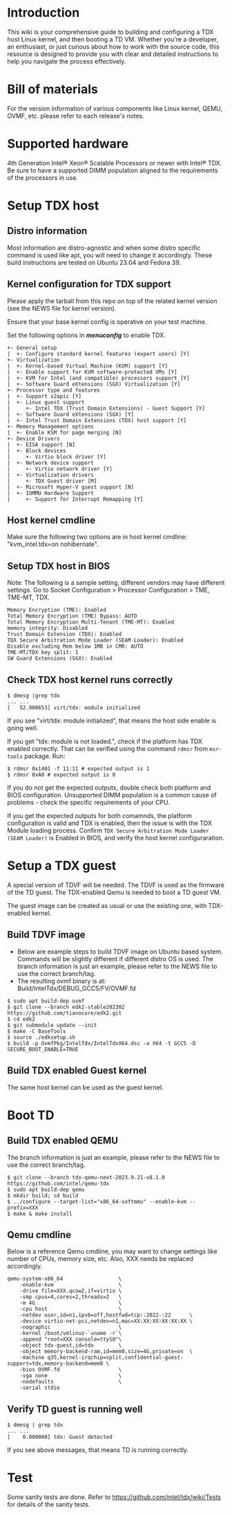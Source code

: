 # Introduction
This wiki is your comprehensive guide to building and configuring a TDX host Linux kernel, and then booting a TD VM. Whether you're a developer, an enthusiast, or just curious about how to work with the source code, this resource is designed to provide you with clear and detailed instructions to help you navigate the process effectively.

# Bill of materials
For the version information of various components like Linux kernel, QEMU, OVMF, etc. please refer to each release's notes.

# Supported hardware
4th Generation Intel® Xeon® Scalable Processors or newer with Intel® TDX. Be sure to have a supported DIMM population aligned to the requirements of the processors in use.

# Setup TDX host
## Distro information
Most information are distro-agnostic and when some distro specific command is used like apt, you will need to change it accordingly. These build instructions are tested on Ubuntu 23.04 and Fedora 39.

## Kernel configuration for TDX support
Please apply the tarball from this repo on top of the related kernel version (see the NEWS file for kernel version).

Ensure that your base kernel config is operative on your test machine.

Set the following options in **_menuconfig_** to enable TDX.

```
+- General setup
|  +- Configure standard kernel features (expert users) [Y]
+- Virtualization
|  +- Kernel-based Virtual Machine (KVM) support [Y]
|  +- Enable support for KVM software-protected VMs [Y]
|  +- KVM for Intel (and compatible) processors support [Y]
|  +- Software Guard eXtensions (SGX) Virtualization [Y]
+- Processor type and features
|  +- Support x2apic [Y]
|  +- Linux guest support
|     +- Intel TDX (Trust Domain Extensions) - Guest Support [Y]
|  +- Software Guard eXtensions (SGX) [Y]
|  +- Intel Trust Domain Extensions (TDX) host support [Y]
+- Memory Management options
|  +- Enable KSM for page merging [N]
+- Device Drivers
|  +- EISA support [N]
|  +- Block devices
|     +- Virtio block driver [Y]
|  +- Network device support
|     +- Virtio network driver [Y]
|  +- Virtualization drivers
|     +- TDX Guest driver [M]
|  +- Microsoft Hyper-V guest support [N]
|  +- IOMMU Hardware Support
|     +- Support for Interrupt Remapping [Y]
```

## Host kernel cmdline
Make sure the following two options are in host kernel cmdline: "kvm_intel.tdx=on nohibernate".

## Setup TDX host in BIOS
Note: The following is a sample setting, different vendors may have different settings.
Go to Socket Configuration > Processor Configuration > TME, TME-MT, TDX.
```
Memory Encryption (TME): Enabled
Total Memory Encryption (TME) Bypass: AUTO
Total Memory Encryption Multi-Tenant (TME-MT): Enabled
memory integrity: Disabled
Trust Domain Extension (TDX): Enabled
TDX Secure Arbitration Mode Loader (SEAM Loader): Enabled
Disable excluding Mem below 1MB in CMR: AUTO
TME-MT/TDX key split: 1
SW Guard Extensions (SGX): Enabled
```

## Check TDX host kernel runs correctly
```
$ dmesg |grep tdx
... ...
[   52.900653] virt/tdx: module initialized
```
If you see "virt/tdx: module initialized", that means the host side enable is going well.

If you get "tdx: module is not loaded.", check if the platform has TDX enabled correctly. That can be verified using the command `rdmsr` from `msr-tools` package. Run:

```
$ rdmsr 0x1401 -f 11:11 # expected output is 1
$ rdmsr 0xA0 # expected output is 0
```

If you do not get the expected outputs, double check both platform and BIOS configuration. Unsupported DIMM population is a common cause of problems - check the specific requirements of your CPU.

If you get the expected outputs for both comamnds, the platform configuration is valid and TDX is enabled, then the issue is with the TDX Module loading process. Confirm `TDX Secure Arbitration Mode Loader (SEAM Loader)` is Enabled in BIOS, and verify the host kernel configuraration.

# Setup a TDX guest
A special version of TDVF will be needed. The TDVF is used as the firmware of the TD guest.
The TDX-enabled Qemu is needed to boot a TD guest VM. 

The guest image can be created as usual or use the existing one, with TDX-enabled kernel.

## Build TDVF image
* Below are example steps to build TDVF image on Ubuntu based system. Commands will be slightly different if different distro OS is used. The branch information is just an example, please refer to the NEWS file to use the correct branch/tag.
* The resulting ovmf binary is at: Build/IntelTdx/DEBUG_GCC5/FV/OVMF.fd
```
$ sudo apt build-dep ovmf
$ git clone --branch edk2-stable202302 https://github.com/tianocore/edk2.git
$ cd edk2
$ git submodule update --init
$ make -C BaseTools
$ source ./edksetup.sh
$ build -p OvmfPkg/IntelTdx/IntelTdxX64.dsc -a X64 -t GCC5 -D SECURE_BOOT_ENABLE=TRUE
```

## Build TDX enabled Guest kernel
The same host kernel can be used as the guest kernel.

# Boot TD
## Build TDX enabled QEMU
The branch information is just an example, please refer to the NEWS file to use the correct branch/tag.
```
$ git clone --branch tdx-qemu-next-2023.9.21-v8.1.0 https://github.com/intel/qemu-tdx
$ sudo apt build-dep qemu
$ mkdir build; cd build
$ ../configure --target-list="x86_64-softmmu" --enable-kvm --prefix=XXX
$ make & make install
```

## Qemu cmdline
Below is a reference Qemu cmdline, you may want to change settings like number of CPUs, memory size, etc.
Also, XXX needs be replaced accordingly.
```
qemu-system-x86_64                  \
    -enable-kvm                     \
    -drive file=XXX.qcow2,if=virtio \
    -smp cpus=4,cores=2,threads=2   \
    -m 4G                           \
    -cpu host                       \
    -netdev user,id=n1,ipv6=off,hostfwd=tcp::2022-:22      \
    -device virtio-net-pci,netdev=n1,mac=XX:XX:XX:XX:XX:XX \
    -nographic                      \
    -kernel /boot/vmlinuz-`uname -r`\
    -append "root=XXX console=ttyS0"\
    -object tdx-guest,id=tdx        \
    -object memory-backend-ram,id=mem0,size=4G,private=on  \
    -machine q35,kernel-irqchip=split,confidential-guest-support=tdx,memory-backend=mem0 \
    -bios OVMF.fd                   \
    -vga none                       \
    -nodefaults                     \
    -serial stdio
```

## Verify TD guest is running well
```
$ dmesg | grep tdx
... ...
[    0.000000] tdx: Guest detected
```
If you see above messages, that means TD is running correctly.

# Test
Some sanity tests are done. Refer to https://github.com/intel/tdx/wiki/Tests for details of the sanity tests.